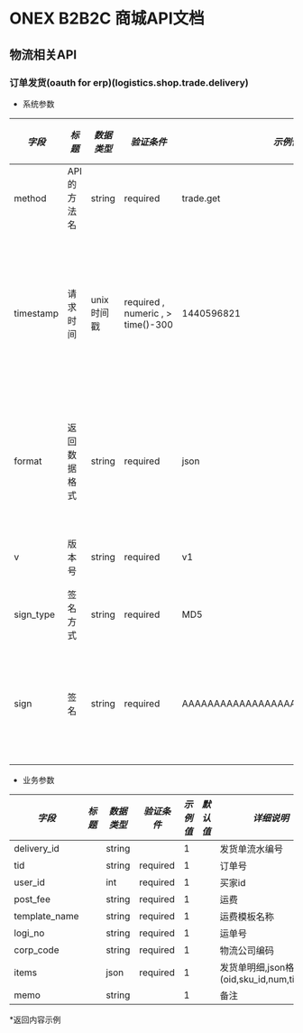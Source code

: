 # ONEX B2B2C 商城API文档

## 物流相关API

### 订单发货(oauth for erp)(logistics.shop.trade.delivery)

* 系统参数

| *字段* | *标题* | *数据类型* | *验证条件* | *示例值* | *默认值* | *详细说明* |
| ------------- | ------------- | ------------- | ------------- | ------------- | ------------- | ------------- |
| method | API的方法名 | string | required | trade.get | null | 标识请求的是哪个API |
| timestamp | 请求时间 | unix时间戳 | required , numeric , > time()-300 | 1440596821 | null | 标识API请求的发起时间，如果超时300秒则拒绝请求 |
| format | 返回数据格式 | string | required | json | json | 返回数据是json格式的，目前只支持json |
| v | 版本号 | string | required | v1 | null | 标识该接口的版本 |
| sign_type | 签名方式 | string | required | MD5 | null | 标识签名算法 |
| sign | 签名 | string | required | AAAAAAAAAAAAAAAAAAAAAAAAAAAAAAAAA | null | 数据签名，32位长度16进制数字 |


* 业务参数

| *字段* | *标题* | *数据类型* | *验证条件* | *示例值* | *默认值* | *详细说明* |
| ------------- | ------------- | ------------- | ------------- | ------------- | ------------- | ------------- |
| delivery_id |  | string |  | 1 |  | 发货单流水编号 |
| tid |  | string | required | 1 |  | 订单号 |
| user_id |  | int | required | 1 |  | 买家id |
| post_fee |  | string | required | 1 |  | 运费 |
| template_name |  | string | required | 1 |  | 运费模板名称 |
| logi_no |  | string | required | 1 |  | 运单号 |
| corp_code |  | string | required | 1 |  | 物流公司编码 |
| items |  | json | required | 1 |  | 发货单明细,json格式(oid,sku_id,num,title,bn) |
| memo |  | string |  | 1 |  | 备注 |


*返回内容示例

```



```

